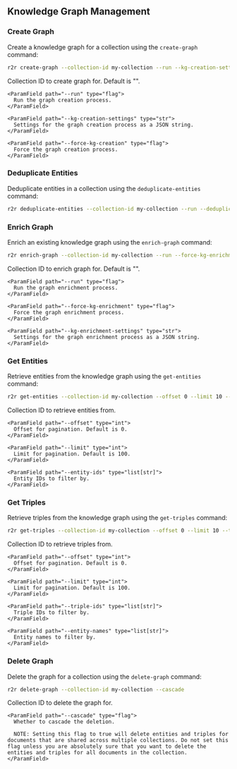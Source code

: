 ## Knowledge Graph Management

### Create Graph

Create a knowledge graph for a collection using the `create-graph` command:

````bash
r2r create-graph --collection-id my-collection --run --kg-creation-settings '{"key": "value"}' --force-kg-creation
````

<AccordionGroup>
  <Accordion title="Arguments">
    <ParamField path="--collection-id" type="str">
      Collection ID to create graph for. Default is "".
    </ParamField>

    <ParamField path="--run" type="flag">
      Run the graph creation process.
    </ParamField>

    <ParamField path="--kg-creation-settings" type="str">
      Settings for the graph creation process as a JSON string.
    </ParamField>

    <ParamField path="--force-kg-creation" type="flag">
      Force the graph creation process.
    </ParamField>
  </Accordion>
</AccordionGroup>

### Deduplicate Entities

Deduplicate entities in a collection using the `deduplicate-entities` command:

````bash
r2r deduplicate-entities --collection-id my-collection --run --deduplication-settings '{"key": "value"}'
````



### Enrich Graph

Enrich an existing knowledge graph using the `enrich-graph` command:

````bash
r2r enrich-graph --collection-id my-collection --run --force-kg-enrichment --kg-enrichment-settings '{"key": "value"}'
````

<AccordionGroup>
  <Accordion title="Arguments">
    <ParamField path="--collection-id" type="str">
      Collection ID to enrich graph for. Default is "".
    </ParamField>

    <ParamField path="--run" type="flag">
      Run the graph enrichment process.
    </ParamField>

    <ParamField path="--force-kg-enrichment" type="flag">
      Force the graph enrichment process.
    </ParamField>

    <ParamField path="--kg-enrichment-settings" type="str">
      Settings for the graph enrichment process as a JSON string.
    </ParamField>
  </Accordion>
</AccordionGroup>

### Get Entities

Retrieve entities from the knowledge graph using the `get-entities` command:

````bash
r2r get-entities --collection-id my-collection --offset 0 --limit 10 --entity-ids entity1 entity2
````

<AccordionGroup>
  <Accordion title="Arguments">
    <ParamField path="--collection-id" type="str" required>
      Collection ID to retrieve entities from.
    </ParamField>

    <ParamField path="--offset" type="int">
      Offset for pagination. Default is 0.
    </ParamField>

    <ParamField path="--limit" type="int">
      Limit for pagination. Default is 100.
    </ParamField>

    <ParamField path="--entity-ids" type="list[str]">
      Entity IDs to filter by.
    </ParamField>
  </Accordion>
</AccordionGroup>

### Get Triples

Retrieve triples from the knowledge graph using the `get-triples` command:

````bash
r2r get-triples --collection-id my-collection --offset 0 --limit 10 --triple-ids triple1 triple2 --entity-names entity1 entity2
````

<AccordionGroup>
  <Accordion title="Arguments">
    <ParamField path="--collection-id" type="str" required>
      Collection ID to retrieve triples from.
    </ParamField>

    <ParamField path="--offset" type="int">
      Offset for pagination. Default is 0.
    </ParamField>

    <ParamField path="--limit" type="int">
      Limit for pagination. Default is 100.
    </ParamField>

    <ParamField path="--triple-ids" type="list[str]">
      Triple IDs to filter by.
    </ParamField>

    <ParamField path="--entity-names" type="list[str]">
      Entity names to filter by.
    </ParamField>
  </Accordion>
</AccordionGroup>

### Delete Graph

Delete the graph for a collection using the `delete-graph` command:

````bash
r2r delete-graph --collection-id my-collection --cascade
````

<AccordionGroup>
  <Accordion title="Arguments">
    <ParamField path="--collection-id" type="str" required>
      Collection ID to delete the graph for.
    </ParamField>

    <ParamField path="--cascade" type="flag">
      Whether to cascade the deletion.

      NOTE: Setting this flag to true will delete entities and triples for documents that are shared across multiple collections. Do not set this flag unless you are absolutely sure that you want to delete the entities and triples for all documents in the collection.
    </ParamField>
  </Accordion>
</AccordionGroup>